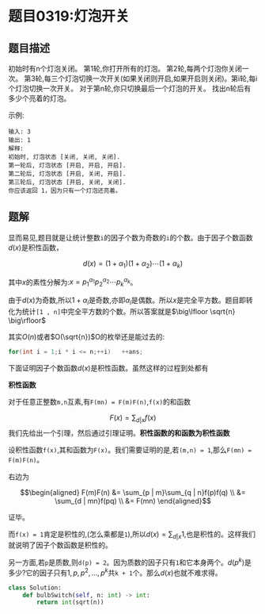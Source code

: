 # 题目0319:灯泡开关

## 题目描述

初始时有n个灯泡关闭。 第1轮,你打开所有的灯泡。 第2轮,每两个灯泡你关闭一次。 第3轮,每三个灯泡切换一次开关(如果关闭则开启,如果开启则关闭)。第i轮,每i个灯泡切换一次开关。 对于第n轮,你只切换最后一个灯泡的开关。 找出n轮后有多少个亮着的灯泡。

示例:

```
输入: 3
输出: 1 
解释: 
初始时, 灯泡状态 [关闭, 关闭, 关闭].
第一轮后, 灯泡状态 [开启, 开启, 开启].
第二轮后, 灯泡状态 [开启, 关闭, 开启].
第三轮后, 灯泡状态 [开启, 关闭, 关闭]. 
你应该返回 1，因为只有一个灯泡还亮着。
```

## 题解

显而易见,题目就是让统计整数`i`的因子个数为奇数的`i`的个数。由于因子个数函数$d(x)$是积性函数，

$$d(x) = (1 + \alpha_{1})(1+ \alpha_{2})\cdots (1 + \alpha_{k})$$

其中$x$的素性分解为:$x = p_{1}^{\alpha_{1}}p_{2}^{\alpha_{2}}\cdots p_{k}^{\alpha_{k}}$。


由于$d(x)$为奇数,所以$1+\alpha_{i}$是奇数,亦即$\alpha_i$是偶数。所以$x$是完全平方数。题目即转化为统计`[1 , n]`中完全平方数的个数。所以答案就是$\big\lfloor \sqrt{n} \big\rfloor$ 

其实$O(n)$或者$O(\sqrt{n})$O的枚举还是能过去的:

```c
for(int i = 1;i * i <= n;++i)   ++ans;
```

下面证明因子个数函数$d(x)$是积性函数。虽然这样的过程到处都有

**积性函数**

对于任意正整数`m,n`互素,有`F(mn) = F(m)F(n)`,`f(x)`的和函数

$$F(x) = \sum_{d | x}{f(x)}$$
我们先给出一个引理，然后通过引理证明。**积性函数的和函数为积性函数**

设积性函数`f(x)`,其和函数为`F(x)`。我们需要证明的是,若`(m,n) = 1`,那么`F(mn) = F(m)F(n)`。


右边为

$$\begin{aligned} F(m)F(n) &= \sum_{p | m}\sum_{q | n}f(p)f(q) \\ &= \sum_{d | mn}f(pq) \\ &= F(mn) \end{aligned}$$

证毕。

而`f(x) = 1`肯定是积性的,(怎么乘都是`1`),所以$d(x) = \sum_{d | x}{1}$,也是积性的。这样我们就说明了因子个数函数是积性的。

另一方面,若`p`是质数,则`d(p) = 2`。因为质数的因子只有`1`和它本身两个。$d(p^{k})$是多少?它的因子只有$1,p,p^{2},...,p^{k}$共`k + 1`个。那么$d(x)$也就不难求得。

```python
class Solution:
    def bulbSwitch(self, n: int) -> int:
        return int(sqrt(n))
```